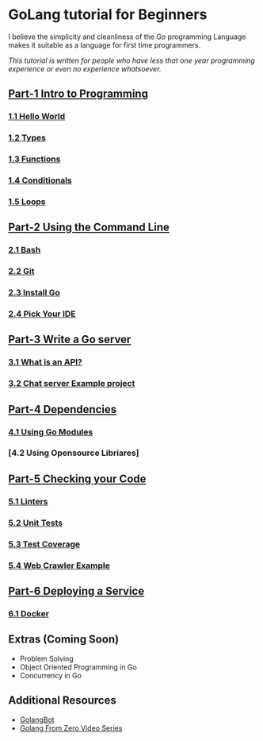# GoLang tutorial for Beginners
I believe the simplicity and cleanliness of the Go programming Language makes it suitable as a language for first time programmers. 

_This tutorial is written for people who have less that one year programming experience or even no experience whatsoever._

## [Part-1 Intro to Programming](/part_1/intro_to_programming.md)

### [1.1 Hello World](/part_1/1.1_hello_world.md)
### [1.2 Types](/part_1/1.3_type.md)
### [1.3 Functions](/part_1/1.2_functions.md)
### [1.4 Conditionals](/part_1/1.4_conditionals.md)
### [1.5 Loops](/part_1/1.5_loops.md)

## [Part-2 Using the Command Line](/part_2/using_command_line.md)

### [2.1 Bash](/part_2/2.1_bash.md)
### [2.2 Git](/part_2/2.2_git.md)
### [2.3 Install Go](/part_2/2.3_installing_go.md)
### [2.4 Pick Your IDE](/part_2/2.4_pick_your_IDE.md)

## [Part-3 Write a Go server](/part_3/write_a_go_server.md)

### [3.1 What is an API?](/part_3/3.1_api.md)
### [3.2 Chat server Example project](/part_3/chat_server_example.md)

## [Part-4 Dependencies](/part_4/dependencies.md)

### [4.1 Using Go Modules](/part_4/4.2_using_go_modules.md)
### [4.2 Using Opensource Libriares]

## [Part-5 Checking your Code](/part_5/checking_your_code.md)

### [5.1 Linters](part_5/5.1_linters.md)
### [5.2 Unit Tests](part_5/5.2_unit_tests.md)
### [5.3 Test Coverage](part_5/5.3_test_coverage.md)
### [5.4 Web Crawler Example](part_5/5.4_Web_crawler_example.md)

## [Part-6 Deploying a Service](part_6/deploying_a_service.md)

### [6.1 Docker](part_6/6.1_Docker.md)

## Extras (Coming Soon)
* Problem Solving
* Object Oriented Programming in Go
* Concurrency in Go 

## Additional Resources
- [GolangBot](https://golangbot.com/learn-golang-series/)
- [Golang From Zero Video Series](https://www.youtube.com/watch?v=cIMko3vBM50&list=PL_QaflmEF2e8O4N3mwjFkul_BNpxgO9K_)
